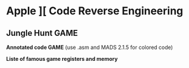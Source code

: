 # Apple ][ Code Reverse Engineering 
## Jungle Hunt GAME

**Annotated code GAME** (use .asm and MADS 2.1.5 for colored code)

**Liste of famous game registers and memory**